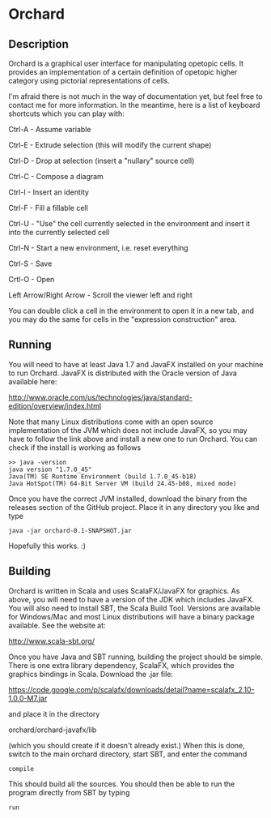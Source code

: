 # Orchard 

## Description

Orchard is a graphical user interface for manipulating opetopic cells.  It provides
an implementation of a certain definition of opetopic higher category using pictorial
representations of cells.

I'm afraid there is not much in the way of documentation yet, but feel free to contact
me for more information.  In the meantime, here is a list of keyboard shortcuts which
you can play with:

Ctrl-A  -  Assume variable

Ctrl-E  -  Extrude selection (this will modify the current shape)

Ctrl-D  -  Drop at selection (insert a "nullary" source cell)

Ctrl-C  -  Compose a diagram

Ctrl-I  -  Insert an identity

Ctrl-F  -  Fill a fillable cell

Ctrl-U  -  "Use" the cell currently selected in the environment
           and insert it into the currently selected cell

Ctrl-N  -  Start a new environment, i.e. reset everything

Ctrl-S  -  Save

Crtl-O  -  Open

Left Arrow/Right Arrow  -  Scroll the viewer left and right

You can double click a cell in the environment to open it in a new tab, and you
may do the same for cells in the "expression construction" area.

## Running

You will need to have at least Java 1.7 and JavaFX installed on your machine to run
Orchard.  JavaFX is distributed with the Oracle version of Java available here:

http://www.oracle.com/us/technologies/java/standard-edition/overview/index.html

Note that many Linux distributions come with an open source implementation of the
JVM which does not include JavaFX, so you may have to follow the link above and install
a new one to run Orchard.  You can check if the install is working as follows

```
>> java -version
java version "1.7.0_45"
Java(TM) SE Runtime Environment (build 1.7.0_45-b18)
Java HotSpot(TM) 64-Bit Server VM (build 24.45-b08, mixed mode)
```

Once you have the correct JVM installed, download the binary from the releases section
of the GitHub project.  Place it in any directory you like and type

`java -jar orchard-0.1-SNAPSHOT.jar`

Hopefully this works. :)

## Building

Orchard is written in Scala and uses ScalaFX/JavaFX for graphics.  As above, you will
need to have a version of the JDK which includes JavaFX.  You will also need to install
SBT, the Scala Build Tool.  Versions are available for Windows/Mac and most Linux
distributions will have a binary package available.  See the website at:

http://www.scala-sbt.org/

Once you have Java and SBT running, building the project should be simple.  There is one
extra library dependency, ScalaFX, which provides the graphics bindings in Scala.  Download
the .jar file:

https://code.google.com/p/scalafx/downloads/detail?name=scalafx_2.10-1.0.0-M7.jar

and place it in the directory

orchard/orchard-javafx/lib

(which you should create if it doesn't already exist.)  When this is done, switch to the
main orchard directory, start SBT, and enter the command

`compile`

This should build all the sources.  You should then be able to run the program directly
from SBT by typing 

`run`














